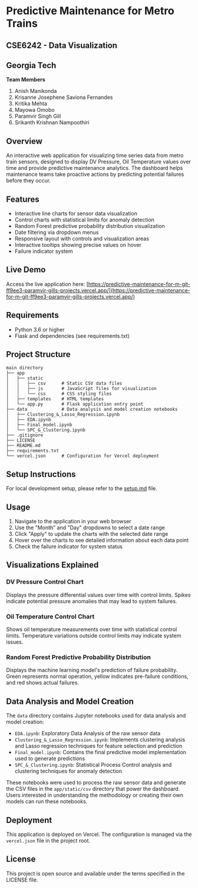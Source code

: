 # Predictive Maintenance for Metro Trains

## CSE6242 - Data Visualization
## Georgia Tech

**Team Members**

1. Anish Manikonda
2. Krisanne Josephene Saviona Fernandes 
3. Kritika Mehta
4. Mayowa Omobo
5. Paramvir Singh Gill
6. Srikanth Krishnan Nampoothiri

## Overview

An interactive web application for visualizing time series data from metro train sensors, designed to display DV Pressure, Oil Temperature values over time and provide predictive maintenance analytics. The dashboard helps maintenance teams take proactive actions by predicting potential failures before they occur.

## Features

- Interactive line charts for sensor data visualization
- Control charts with statistical limits for anomaly detection
- Random Forest predictive probability distribution visualization
- Date filtering via dropdown menus
- Responsive layout with controls and visualization areas
- Interactive tooltips showing precise values on hover
- Failure indicator system

## Live Demo

Access the live application here:
[https://predictive-maintenance-for-m-git-ff9ee3-paramvir-gills-projects.vercel.app/](https://predictive-maintenance-for-m-git-ff9ee3-paramvir-gills-projects.vercel.app/)

## Requirements

- Python 3.6 or higher
- Flask and dependencies (see requirements.txt)

## Project Structure

```
main directory 
├── app 
│   ├── static 
│   │   ├── csv      # Static CSV data files
│   │   ├── js       # JavaScript files for visualization
│   │   └── css      # CSS styling files
│   ├── templates    # HTML templates
│   └── app.py       # Flask application entry point
├── data             # Data analysis and model creation notebooks
│   ├── Clustering_&_Lasso_Regression.ipynb
│   ├── EDA.ipynb
│   ├── Final_model.ipynb
│   └── SPC_&_Clustering.ipynb
├── .gitignore 
├── LICENSE 
├── README.md 
├── requirements.txt 
└── vercel.json      # Configuration for Vercel deployment
```

## Setup Instructions

For local development setup, please refer to the [setup.md](setup.md) file.

## Usage

1. Navigate to the application in your web browser
2. Use the "Month" and "Day" dropdowns to select a date range
3. Click "Apply" to update the charts with the selected date range
4. Hover over the charts to see detailed information about each data point
5. Check the failure indicator for system status

## Visualizations Explained

### DV Pressure Control Chart
Displays the pressure differential values over time with control limits. Spikes indicate potential pressure anomalies that may lead to system failures.

### Oil Temperature Control Chart
Shows oil temperature measurements over time with statistical control limits. Temperature variations outside control limits may indicate system issues.

### Random Forest Predictive Probability Distribution
Displays the machine learning model's prediction of failure probability. Green represents normal operation, yellow indicates pre-failure conditions, and red shows actual failures.

## Data Analysis and Model Creation

The `data` directory contains Jupyter notebooks used for data analysis and model creation:

- `EDA.ipynb`: Exploratory Data Analysis of the raw sensor data
- `Clustering_&_Lasso_Regression.ipynb`: Implements clustering analysis and Lasso regression techniques for feature selection and prediction
- `Final_model.ipynb`: Contains the final predictive model implementation used to generate predictions
- `SPC_&_Clustering.ipynb`: Statistical Process Control analysis and clustering techniques for anomaly detection

These notebooks were used to process the raw sensor data and generate the CSV files in the `app/static/csv` directory that power the dashboard. Users interested in understanding the methodology or creating their own models can run these notebooks.

## Deployment

This application is deployed on Vercel. The configuration is managed via the `vercel.json` file in the project root.

## License

This project is open source and available under the terms specified in the LICENSE file.
